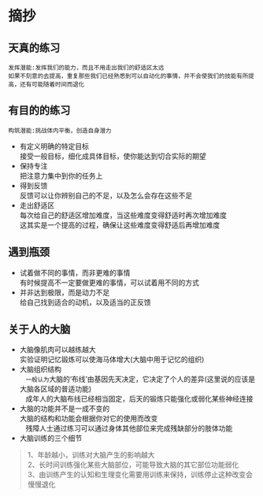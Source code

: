 # 摘抄
## 天真的练习
    发挥潜能:发挥我们的能力，而且不用走出我们的舒适区太远
    如果不刻意的去提高，重复那些我们已经熟悉到可以自动化的事情，并不会使我们的技能有所提高，还有可能随着时间而退化
## 有目的的练习
    构筑潜能:挑战体内平衡，创造自身潜力
* 有定义明确的特定目标<br>
    接受一般目标，细化成具体目标，使你能达到切合实际的期望
* 保持专注<br>
    把注意力集中到你的任务上
* 得到反馈<br>
    反馈可以让你辨别自己的不足，以及怎么会存在这些不足
* 走出舒适区<br>
    每次给自己的舒适区增加难度，当这些难度变得舒适时再次增加难度<br>
    这其实是一个提高的过程，确保让这些难度变得舒适后再增加难度
## 遇到瓶颈
* 试着做不同的事情，而非更难的事情<br>
    有时候提高不一定要做更难的事情，可以试着用不同的方式
* 并非达到极限，而是动力不足<br>
    给自己找到适合的动机，以及适当的正反馈
## 关于人的大脑
* 大脑像肌肉可以越练越大<br>
    实验证明记忆锻炼可以使海马体增大(大脑中用于记忆的组织)<br>    
* 大脑组织结构<br>
    `一般认为`大脑的‘布线’由基因先天决定，它决定了个人的差异(这里说的应该是大脑各区域的普适功能)<br>
    成年人的大脑布线已经相当固定，后天的锻炼只能强化或弱化某些神经连接<br>
* 大脑的功能并不是一成不变的<br>
    大脑的结构和功能会根据你对它的使用而改变<br>
    残障人士通过练习可以通过身体其他部位来完成残缺部分的肢体功能<br>
* 大脑训练的三个细节
>1、年龄越小，训练对大脑产生的影响越大<br>
>2、长时间训练强化某些大脑部位，可能导致大脑的其它部位功能弱化<br>
>3、由训练产生的认知和生理变化需要用训练来保持，训练停止这种改变会慢慢退化<br>
